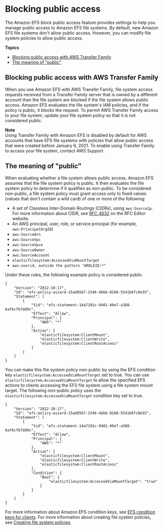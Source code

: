 # Blocking public access<a name="access-control-block-public-access"></a>

The Amazon EFS block public access feature provides settings to help you manage public access to Amazon EFS file systems\. By default, new Amazon EFS file systems don't allow public access\. However, you can modify file system policies to allow public access\.

**Topics**
+ [Blocking public access with AWS Transfer Family](#block-efs-public-access-with-transferfamily)
+ [The meaning of "public"](#what-is-a-public-policy)

## Blocking public access with AWS Transfer Family<a name="block-efs-public-access-with-transferfamily"></a>

When you use Amazon EFS with AWS Transfer Family, file system access requests received from a Transfer Family server that is owned by a different account than the file system are blocked if the file system allows public access\. Amazon EFS evaluates the file system's IAM policies, and if the policy is public, it blocks the request\. To permit AWS Transfer Family access to your file system, update your file system policy so that it is not considered public\. 

**Note**  
Using Transfer Family with Amazon EFS is disabled by default for AWS accounts that have EFS file systems with policies that allow public access that were created before January 6, 2021\. To enable using Transfer Family to access your file system, contact AWS Support\.

## The meaning of "public"<a name="what-is-a-public-policy"></a>

When evaluating whether a file system allows public access, Amazon EFS assumes that the file system policy is public\. It then evaluates the file system policy to determine if it qualifies as non\-public\. To be considered non\-public, a file system policy must grant access only to fixed values \(values that don't contain a wild card\) of one or more of the following:
+ A set of Classless Inter\-Domain Routings \(CIDRs\), using `aws:SourceIp`\. For more information about CIDR, see [RFC 4632](https://www.rfc-editor.org/rfc/rfc4632.txt) on the RFC Editor website\.
+ An AWS principal, user, role, or service principal \(for example, `aws:PrincipalOrgID`\)
+ `aws:SourceArn`
+ `aws:SourceVpc`
+ `aws:SourceVpce`
+ `aws:SourceOwner`
+ `aws:SourceAccount`
+ `elasticfilesystem:AccessedViaMountTarget`
+ `aws:userid, outside the pattern "AROLEID:*"`

Under these rules, the following example policy is considered public\.

```
{  
    "Version": "2012-10-17",
    "Id": "efs-policy-wizard-15ad9567-2546-4bbb-8168-5541b6fc0e55",
    "Statement": [
        {
            "Sid": "efs-statement-14a7191c-9401-40e7-a388-6af6cfb7dd9c",
            "Effect": "Allow",
            "Principal": {
                "AWS": "*"
            },
            "Action": [
                "elasticfilesystem:ClientMount",
                "elasticfilesystem:ClientWrite",
                "elasticfilesystem:ClientRootAccess"
            ]
        }
    ]
}
```

You can make this file system policy non\-public by using the EFS condition key `elasticfilesystem:AccessedViaMountTarget` set to true\. You can use `elasticfilesystem:AccessedViaMountTarget` to allow the specified EFS actions to clients accessing the EFS file system using a file system mount target\. The following non\-public policy uses the `elasticfilesystem:AccessedViaMountTarget` condition key set to true\.

```
{  
    "Version": "2012-10-17",
    "Id": "efs-policy-wizard-15ad9567-2546-4bbb-8168-5541b6fc0e55",
    "Statement": [
        {
            "Sid": "efs-statement-14a7191c-9401-40e7-a388-6af6cfb7dd9c",
            "Effect": "Allow",
            "Principal": {
                "AWS": "*"
            },
            "Action": [
                "elasticfilesystem:ClientMount",
                "elasticfilesystem:ClientWrite",
                "elasticfilesystem:ClientRootAccess"
            ],
            "Condition": {
                "Bool": {
                    "elasticfilesystem:AccessedViaMountTarget": "true"
                }
            }
        }
    ]
}
```

For more information about Amazon EFS condition keys, see [EFS condition keys for clients](iam-access-control-nfs-efs.md#efs-condition-keys-for-nfs)\. For more information about creating file system policies, see [Creating file system policies](create-file-system-policy.md)\.